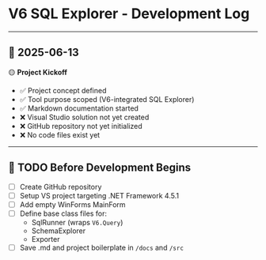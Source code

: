 # V6 SQL Explorer - Development Log

---

## 📅 2025-06-13

🟡 **Project Kickoff**

- ✅ Project concept defined
- ✅ Tool purpose scoped (V6-integrated SQL Explorer)
- ✅ Markdown documentation started
- ❌ Visual Studio solution not yet created
- ❌ GitHub repository not yet initialized
- ❌ No code files exist yet

---

## 📅 TODO Before Development Begins

- [ ] Create GitHub repository
- [ ] Setup VS project targeting .NET Framework 4.5.1
- [ ] Add empty WinForms MainForm
- [ ] Define base class files for:
  - SqlRunner (wraps `V6.Query`)
  - SchemaExplorer
  - Exporter
- [ ] Save .md and project boilerplate in `/docs` and `/src`
